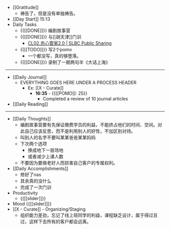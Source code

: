 - [[Gratitude]]
    - 祷告了，但是没有单独祷告。
- [[Day Start]] 15:13
- Daily Tasks
    - {{[[DONE]]}} 编剧故事营
    - {{[[DONE]]}} 与[[胡天津]]门训
        - [CL02.忠心管家2.0 | SLBC Public Sharing](https://file.slbc.app:63443/slbc_core_seminars/CL02.%E5%BF%A0%E5%BF%83%E7%AE%A1%E5%AE%B62.0)
    - {{[[TODO]]}} 写2个pomo
        - 一个都没写，真的够堕落。
    - {{[[DONE]]}} 录制了一期两句半《大话上海》
- ---
- [[Daily Journal]] 
    - EVERYTHING GOES HERE UNDER A PROCESS HEADER
        - Ex: [[X - Curate]]
            - **16:35** - {{[[POMO]]: 25}}
                -  Completed a review of 10 journal articles
- [[Daily Reading]]
- ---
- [[Daily Thoughts]]
    - 编剧故事营要有先保证缴费学员的利益，不能挤占他们的时间、空间。对此自己应该反思，而不是利用别人的好性，不加区别对待。
    - 叫别人的名字不要叫某某爸爸某某妈妈
    - 下次两个选项
        - 换成地下一层场地
        - 或者减少上课人数
    - 不要因为要做老好人而损害自己客户的专属权利。
- [[Daily Accomplishments]]
    - 修好了nas
    - 其余真的没什么
    - 完成了一次门训
- Productivity
    - {{[[slider]]}}
- Mood {{[[slider]]}}
- [[X - Curate]]  - Organizing/Staging
    - 组织能力差劲，忘记了线上班同学的利益，课程缺乏设计，属于得过且过，这样下去所有的客户都会远离。
